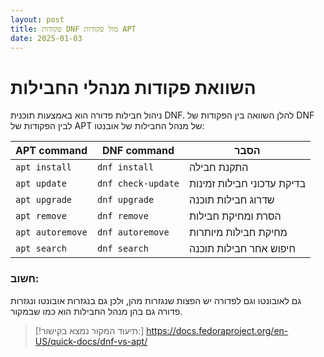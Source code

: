 ```yaml
---
layout: post
title: פקודות DNF מול פקודות APT
date: 2025-01-03
---
```

# השוואת פקודות מנהלי החבילות 
ניהול חבילות פדורה הוא באמצעות תוכנית DNF. להלן השוואה בין הפקודות של DNF לבין הפקודות של APT של מנהל החבילות של אובנטו:


| APT command      | DNF command        | הסבר                       |
| ---------------- | ------------------ | -------------------------- |
| `apt install`    | `dnf install`      | התקנת חבילה                |
| `apt update`     | `dnf check-update` | בדיקת עדכוני חבילות זמינות |
| `apt upgrade`    | `dnf upgrade`      | שדרוג חבילות תוכנה         |
| `apt remove`     | `dnf remove`       | הסרת ומחיקת חבילות         |
| `apt autoremove` | `dnf autoremove`   | מחיקת חבילות מיותרות       |
| `apt search`     | `dnf search`       | חיפוש אחר חבילות תוכנה     |

### חשוב:
גם לאובונטו וגם לפדורה יש הפצות שנגזרות מהן, ולכן גם בנגזרות אובונטו ונגזרות פדורה גם בהן מנהל החבילות הוא כמו שבמקור.

>[!תיעוד המקור נמצא בקישור:]
>https://docs.fedoraproject.org/en-US/quick-docs/dnf-vs-apt/

